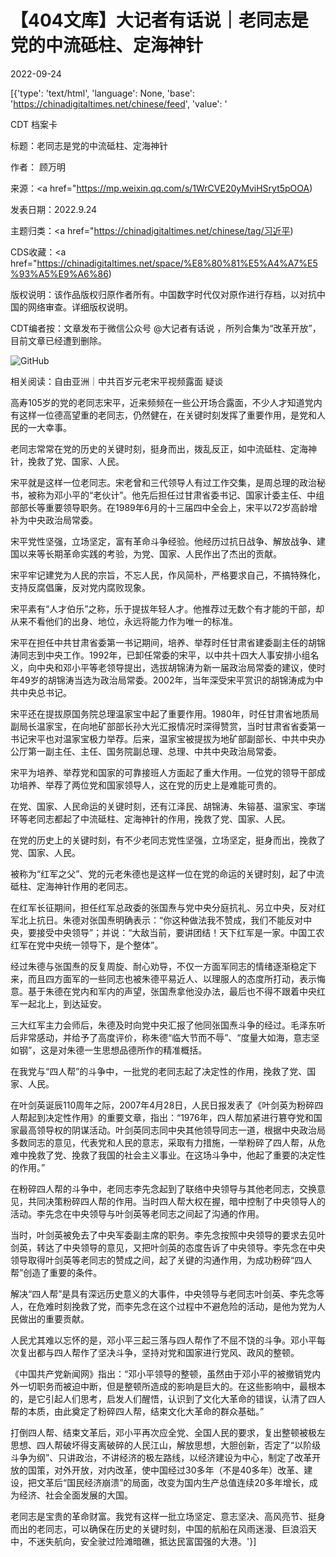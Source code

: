 # 【404文库】大记者有话说｜老同志是党的中流砥柱、定海神针

2022-09-24

[{'type': 'text/html', 'language': None, 'base': 'https://chinadigitaltimes.net/chinese/feed', 'value': '

CDT 档案卡

标题：老同志是党的中流砥柱、定海神针

作者： 顾万明

来源：<a href="https://mp.weixin.qq.com/s/1WrCVE20yMviHSryt5pOOA)

发表日期：2022.9.24

主题归类：<a href="https://chinadigitaltimes.net/chinese/tag/习近平)

CDS收藏：<a href="https://chinadigitaltimes.net/space/%E8%80%81%E5%A4%A7%E5%93%A5%E9%A6%86)

版权说明：该作品版权归原作者所有。中国数字时代仅对原作进行存档，以对抗中国的网络审查。详细版权说明。





CDT编者按：文章发布于微信公众号 @大记者有话说 ，所列合集为“改革开放”，目前文章已经遭到删除。

![GitHub](https://chinadigitaltimes.net/chinese/files/2022/09/image-1664017548864.png)

相关阅读：自由亚洲｜中共百岁元老宋平视频露面 疑谈

高寿105岁的党的老同志宋平，近来频频在一些公开场合露面，不少人才知道党内有这样一位德高望重的老同志，仍然健在，在关键时刻发挥了重要作用，是党和人民的一大幸事。

老同志常常在党的历史的关键时刻，挺身而出，拨乱反正，如中流砥柱、定海神针，挽救了党、国家、人民。

宋平就是这样一位老同志。宋老曾和三代领导人有过工作交集，是周总理的政治秘书，被称为邓小平的“老伙计”。他先后担任过甘肃省委书记、国家计委主任、中组部部长等重要领导职务。在1989年6月的十三届四中全会上，宋平以72岁高龄增补为中央政治局常委。

宋平党性坚强，立场坚定，富有革命斗争经验。他经历过抗日战争、解放战争、建国以来等长期革命实践的考验，为党、国家、人民作出了杰出的贡献。

宋平牢记建党为人民的宗旨，不忘人民，作风简朴，严格要求自己，不搞特殊化，支持反腐倡廉，反对党内腐败现象。

宋平素有“人才伯乐”之称，乐于提拔年轻人才。他推荐过无数个有才能的干部，却从来不看他们的出身、地位，永远将能力作为唯一的标准。

宋平在担任中共甘肃省委第一书记期间，培养、举荐时任甘肃省建委副主任的胡锦涛同志到中央工作。1992年，已卸任常委的宋平，以中共十四大人事安排小组名义，向中央和邓小平等老领导提出，选拔胡锦涛为新一届政治局常委的建议，使时年49岁的胡锦涛当选为政治局常委。2002年，当年深受宋平赏识的胡锦涛成为中共中央总书记。

宋平还在提拔原国务院总理温家宝中起了重要作用。1980年，时任甘肃省地质局副局长温家宝，在向地矿部部长孙大光汇报情况时深得赞赏，当时甘肃省省委第一书记宋平也对温家宝极力举荐。后来，温家宝被提拔为地矿部副部长、中共中央办公厅第一副主任、主任、国务院副总理、总理、中共中央政治局常委。

宋平为培养、举荐党和国家的可靠接班人方面起了重大作用。一位党的领导干部成功培养、举荐了两位党和国家领导人，这在党的历史上是难能可贵的。

在党、国家、人民命运的关键时刻，还有江泽民、胡锦涛、朱镕基、温家宝、李瑞环等老同志都起了中流砥柱、定海神针的作用，挽救了党、国家、人民。

在党的历史上的关键时刻，有不少老同志党性坚强，立场坚定，挺身而出，挽救了党、国家、人民。

被称为“红军之父”、党的元老朱德也是这样一位在党的命运的关键时刻，起了中流砥柱、定海神针作用的老同志。

在红军长征期间，担任红军总政委的张国焘与党中央分庭抗礼、另立中央，反对红军北上抗日。朱德对张国焘明确表示：“你这种做法我不赞成，我们不能反对中央，要接受中央领导”；并说：“大敌当前，要讲团结！天下红军是一家。中国工农红军在党中央统一领导下，是个整体”。

经过朱德与张国焘的反复周旋、耐心劝导，不仅一方面军同志的情绪逐渐稳定下来，而且四方面军的一些同志也被朱德平易近人、以理服人的态度所打动，表示悔意。基于朱德在党内和军内的声望，张国焘拿他没办法，最后也不得不跟着中央红军一起北上，到达延安。

三大红军主力会师后，朱德及时向党中央汇报了他同张国焘斗争的经过。毛泽东听后非常感动，并给予了高度评价，称朱德“临大节而不辱”、“度量大如海，意志坚如钢”，这是对朱德一生思想品德所作的精准概括。

在我党与“四人帮”的斗争中，一批党的老同志起了决定性的作用，挽救了党、国家、人民。

在叶剑英诞辰110周年之际，2007年4月28日，人民日报发表了《叶剑英为粉碎四人帮起到决定性作用》的重要文章，指出：“1976年，四人帮加紧进行篡夺党和国家最高领导权的阴谋活动。叶剑英同志同中央其他领导同志一道，根据中央政治局多数同志的意见，代表党和人民的意志，采取有力措施，一举粉碎了四人帮，从危难中挽救了党、挽救了我国的社会主义事业。在这场斗争中，他起了重要的决定性的作用。”

在粉碎四人帮的斗争中，老同志李先念起到了联络中央领导与其他老同志，交换意见，共同决策粉碎四人帮的作用。当时四人帮大权在握，暗中控制了中央领导人的活动。李先念在中央领导与叶剑英等老同志之间起了沟通的作用。

当时，叶剑英被免去了中央军委副主席的职务。李先念按照中央领导的要求去见叶剑英，转达了中央领导的意见，又把叶剑英的态度告诉了中央领导。李先念在中央领导取得叶剑英等老同志的赞成之间，起了关键的沟通作用，为成功粉碎“四人帮”创造了重要的条件。

解决“四人帮”是具有深远历史意义的大事件，中央领导与老同志叶剑英、李先念等人，在危难时刻挽救了党，而李先念在这个过程中不避危险的活动，是他为党为人民做出的重要贡献。

人民尤其难以忘怀的是，邓小平三起三落与四人帮作了不屈不饶的斗争。邓小平每次复出都与四人帮作了坚决斗争，坚持对党和国家进行党风、政风的整顿。

《中国共产党新闻网》指出：“邓小平领导的整顿，虽然由于邓小平的被撤销党内外一切职务而被迫中断，但是整顿所造成的影响是巨大的。在这些影响中，最根本的，是它引起人们思考，启发人们醒悟，认识到了文化大革命的错误，认清了四人帮的本质，由此奠定了粉碎四人帮，结束文化大革命的群众基础。”

打倒四人帮、结束文革后，邓小平再次应全党、全国人民的要求，复出整顿被极左思想、四人帮破坏得支离破碎的人民江山，解放思想，大胆创新，否定了“以阶级斗争为纲”、只讲政治，不讲经济的极左路线，以经济建设为中心，制定了改革开放的国策，对外开放，对内改革，使中国经过30多年（不是40多年）改革、建设，把文革后“国民经济崩溃”的局面，改变为国内生产总值连续20多年增长，成为经济、社会全面发展的大国。

老同志是宝贵的革命财富。我党有这样一批立场坚定、意志坚决、高风亮节、挺身而出的老同志，可以确保在历史的关键时刻，中国的航船在风雨迷漫、巨浪滔天中，不迷失航向，安全驶过险滩暗礁，抵达民富国强的大港。'}]